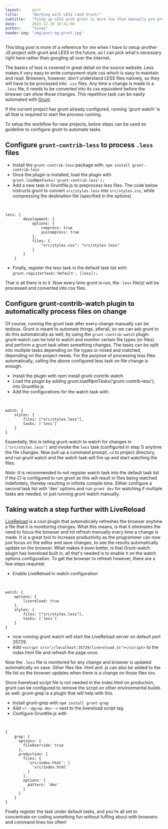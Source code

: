 ```yaml
---
layout:     post
title:      "Working with LESS (and Grunt)"
subtitle:   "Tying up LESS with grunt is more fun than manually pre processing it"
date:       2015-12-20 10:41:00
author:     "Vinay"
header-img: "img/post-bg-grunt.jpg"
---
```


This blog post is more of a reference for me when I have to setup another JS project with grunt and LESS in the future, so I can pick what's necessary right here rather than googling all over the internet.

The basics of less is covered in great detail on the source website. Less makes it very easy to write component-style css which is easy to maintain and read. Browsers, however, don't understand LESS files natively, so they will have to be processed into `.css` files. Any time a change is made to a `.less` file, it needs to be converted into its css equivalent before the browser can show those changes. This repetitive task can be easily automated with <a href="http://gruntjs.com/" target="_blank">Grunt</a>.

If the current project has grunt already configured, running 'grunt watch' is all that is required to start the process running.

To setup the workflow for new projects, below steps can be used as guideline to configure grunt to automate tasks.


## Configure `grunt-contrib-less` to process `.less` files

* Install the `grunt-contrib-less` package with: `npm install grunt-contrib-less`
* Once the plugin is installed, load the plugin with `grunt.loadNpmTasks('grunt-contrib-less');`
* Add a new task in Gruntfile.js to preprocess less files. The code below instructs grunt to convert `src/styles.less` into `src/styles.css`, while compressing the destination file (specified in the options)  

<br /> 
 
	less: {
			development: {
				options: {
					compress: true
					yuicompress: true
				},
				files: {
					"src/styles.css": "src/styles.less"
				}
			}
		}


* Finally, register the less task in the default task list with: `grunt.registerTask('default', [less]);`


That is all there is to it. Now every time grunt is run, the `.less` file(s) will be processed and converted into css files.



## Configure grunt-contrib-watch plugin to automatically process files on change

Of course, running the grunt task after every change manually can be tedious. Grunt is meant to automate things, afterall, so we can ask grunt to do this automatically as well, by using the `grunt-contrib-watch` plugin. grunt-watch can be told to watch and monitor certain file types (or files) and perform a grunt task when something changes. The tasks can be split into multiple tasks depending on file types or mixed and matched, depending on the project needs. For the purpose of processing less files automatically, calling the above configured less task on file change is enough.

* Install the plugin with npm install grunt-contrib-watch
* Load the plugin by adding grunt.loadNpmTasks('grunt-contrib-less'); into Gruntfile.js
* Add the configurations for the watch task with:

<br /> 

	watch: {
		styles: {
			files: ["src/styles.less"],
			tasks: ['less']
		}
	}

Essentially, this is telling grunt-watch to watch for changes in `["src/styles.less"]` and invoke the `less` task (configured in step 1) anytime the file changes. Now pull up a command prompt, `cd` to project directory, and run grunt watch and the watch task will fire up and start watching the files.

*Note*: It is recommended to not register watch task into the default task list if the CI is configured to run grunt as this will result in files being watched indefinitely, thereby resulting in infinite compile time. Either configure a second task list with 'dev' options and run `grunt dev` for watching if multiple tasks are needed, or just running grunt watch manually.

## Taking watch a step further with LiveReload

<a href="http://livereload.com/" target="_blank">LiveReload</a> is a cool plugin that automatically refreshes the browser anytime a file that it is monitoring changes. What this means, is that it eliminates the need to focus the browser and hit refresh manually every time a change is made. It is a great tool to increase productivity as the programmer can now just focus on the editor and save changes, to see the results automatically update on the browser.
What makes it even better, is that Grunt-watch plugin has livereload built in, all that's needed is to enable it on the watch options configuration. To get the browser to refresh however, there are a few steps required:

* Enable LiveReload in watch configuration

<br /> 

	watch: {
		options: {
			livereload: true
		},
		styles: {
			files: ["src/styles.less"],
			tasks: ['less']
		}
	}


* now running grunt watch will start the LiveReload server on default port 35729.
* Add `<script src="//localhost:35729/livereload.js"></script>` to the index.html file and refresh the page once.

Now the `.less` file is monitored for any change and browser is updated automatically on save. Other files like .html and .js can also be added to the file list so the browser updates when there is a change on those files too.

Since livereload script file is not needed in the index.html on production, grunt can be configured to remove the script on other environmental builds as well. grunt-grep is a plugin that will help with this.

* Install grunt-grep with `npm install grunt-grep`
* Add `<!--@grep dev-->` next to the livereload script tag
* Configure Gruntfile.js with

<br /> 

	{
	    grep: {
	      options: {
	        fileOverride: true
	      },
	      production: {
	        files: {
	          'src/index.html': [
	            'src/index.html'
	          ]
	        },
	        options: {
	          pattern: 'dev'
	        }
	      }
	    }
	}

Finally register the task under default tasks, and you're all set to concentrate on coding something fun without fuffing about with browsers and command lines too often!
